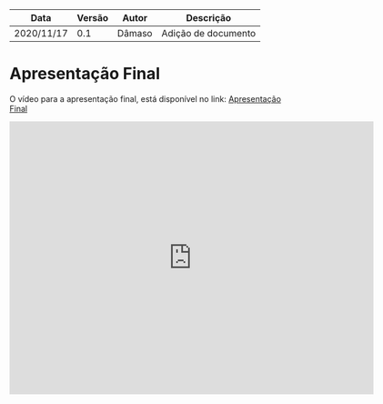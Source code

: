 | Data |Versão| Autor | Descrição |
| ---- | ---- | ----- | --------- |
| 2020/11/17 | 0.1 | Dâmaso | Adição de documento |


# Apresentação Final

O vídeo para a apresentação final, está disponível no link: [Apresentação Final]()

<embed src="https://youtu.be/_KlvIMqjbxU" width="640" height="480" />
